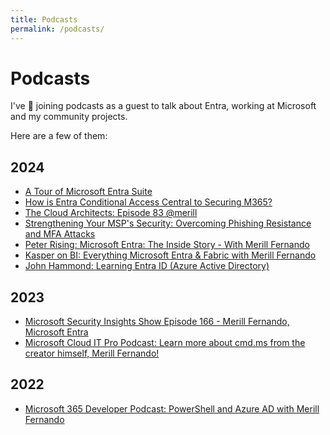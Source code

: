 ```yaml
---
title: Podcasts
permalink: /podcasts/
---
```


# Podcasts

I've 💛 joining podcasts as a guest to talk about Entra, working at Microsoft and my community projects.

Here are a few of them:

## 2024

- [A Tour of Microsoft Entra Suite](https://www.youtube.com/watch?v=ptAQGhyqvDs)
- [How is Entra Conditional Access Central to Securing M365?](https://www.youtube.com/watch?v=zHOc5ugZ7gk)
- [The Cloud Architects: Episode 83 @merill](https://thearchitects.cloud/2024/02/21/episode-83-merill/)
- [Strengthening Your MSP's Security: Overcoming Phishing Resistance and MFA Attacks](https://www.youtube.com/watch?v=CPkV9Nz2WaA)
- [Peter Rising: Microsoft Entra: The Inside Story - With Merill Fernando](https://youtu.be/aJSd69TNzyI)
- [Kasper on BI: Everything Microsoft Entra & Fabric with Merill Fernando](https://youtu.be/2pI2LLjXAK0)
- [John Hammond: Learning Entra ID (Azure Active Directory)](https://youtu.be/5X_GyGxJXss)

## 2023

- [Microsoft Security Insights Show Episode 166 - Merill Fernando, Microsoft Entra](https://securityinsights.substack.com/p/microsoft-security-insights-show-292)
- [Microsoft Cloud IT Pro Podcast: Learn more about cmd.ms from the creator himself, Merill Fernando!](https://www.msclouditpropodcast.com/episode347/)

## 2022

- [Microsoft 365 Developer Podcast: PowerShell and Azure AD with Merill Fernando](https://www.m365devpodcast.com/e/powershell-and-azure-ad-with-merill-fernando/)
